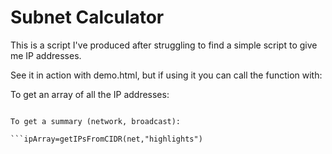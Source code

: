
# Subnet Calculator


This is a script I've produced after struggling to find a simple script to give me IP addresses.

See it in action with demo.html, but if using it you can call the function with:

To get an array of all the IP addresses:

```ipArray=getIPsFromCIDR(net,"addresses")

To get a summary (network, broadcast):

```ipArray=getIPsFromCIDR(net,"highlights")
